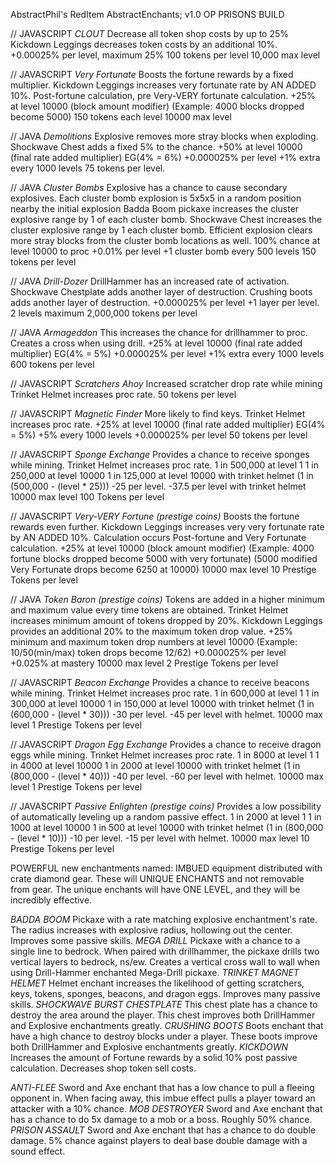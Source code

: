 AbstractPhil's RedItem AbstractEnchants;
v1.0 OP PRISONS BUILD

// JAVASCRIPT
*CLOUT*
    Decrease all token shop costs by up to 25%
        Kickdown Leggings decreases token costs by an additional 10%.
    +0.00025% per level, maximum 25%
    100 tokens per level
    10,000 max level

// JAVASCRIPT
*Very Fortunate*
    Boosts the fortune rewards by a fixed multiplier.
        Kickdown Leggings increases very fortunate rate by AN ADDED 10%.
    Post-fortune calculation, pre Very-VERY fortunate calculation.
    +25% at level 10000 (block amount modifier)
    (Example: 4000 blocks dropped become 5000)
    150 tokens each level
    10000 max level

// JAVA
*Demolitions*
    Explosive removes more stray blocks when exploding.
        Shockwave Chest adds a fixed 5% to the chance.
    +50% at level 10000 (final rate added multiplier) EG(4% = 6%)
    +0.000025% per level
    +1% extra every 1000 levels
    75 tokens per level.

// JAVA
*Cluster Bombs*
    Explosive has a chance to cause secondary explosives.
            Each cluster bomb explosion is 5x5x5 in a random position nearby the initial explosion
        Badda Boom pickaxe increases the cluster explosive range by 1 of each cluster bomb.
        Shockwave Chest increases the cluster explosive range by 1 each cluster bomb.
            Efficient explosion clears more stray blocks from the cluster bomb locations as well.
    100% chance at level 10000 to proc
    +0.01% per level
    +1 cluster bomb every 500 levels
    150 tokens per level

// JAVA
*Drill-Dozer*
    DrillHammer has an increased rate of activation.
        Shockwave Chestplate adds another layer of destruction.
        Crushing boots adds another layer of destruction.
    +0.000025% per level
    +1 layer per level.
    2 levels maximum
    2,000,000 tokens per level

// JAVA
*Armageddon*
    This increases the chance for drillhammer to proc.
        Creates a cross when using drill.
    +25% at level 10000 (final rate added multiplier) EG(4% = 5%)
    +0.000025% per level
    +1% extra every 1000 levels
    600 tokens per level

// JAVASCRIPT
*Scratchers Ahoy*
    Increased scratcher drop rate while mining
        Trinket Helmet increases proc rate.
    50 tokens per level

// JAVASCRIPT
*Magnetic Finder*
    More likely to find keys.
        Trinket Helmet increases proc rate.
    +25% at level 10000 (final rate added multiplier) EG(4% = 5%)
    +5% every 1000 levels
    +0.000025% per level
    50 tokens per level

// JAVASCRIPT
*Sponge Exchange*
    Provides a chance to receive sponges while mining.
        Trinket Helmet increases proc rate.
    1 in 500,000 at level 1
    1 in 250,000 at level 10000
    1 in 125,000 at level 10000 with trinket helmet
    (1 in (500,000 - (level * 25)))
    -25 per level.
    -37.5 per level with trinket helmet
    10000 max level
    100 Tokens per level

// JAVASCRIPT
*Very-VERY Fortune (prestige coins)*
    Boosts the fortune rewards even further.
        Kickdown Leggings increases very very fortunate rate by AN ADDED 10%.
    Calculation occurs Post-fortune and Very Fortunate calculation.
    +25% at level 10000 (block amount modifier)
    (Example: 4000 fortune blocks dropped become 5000 with very fortunate)
    (5000 modified Very Fortunate drops become 6250 at 10000)
    10000 max level
    10 Prestige Tokens per level

// JAVA
*Token Baron (prestige coins)*
    Tokens are added in a higher minimum and maximum value every time tokens are obtained.
        Trinket Helmet increases minimum amount of tokens dropped by 20%.
        Kickdown Leggings provides an additional 20% to the maximum token drop value.
    +25% minimum and maximum token drop numbers at level 10000
    (Example: 10/50(min/max) token drops become 12/62)
    +0.000025% per level
    +0.025% at mastery
    10000 max level
    2 Prestige Tokens per level

// JAVASCRIPT
*Beacon Exchange*
    Provides a chance to receive beacons while mining.
        Trinket Helmet increases proc rate.
    1 in 600,000 at level 1
    1 in 300,000 at level 10000
    1 in 150,000 at level 10000 with trinket helmet
    (1 in (600,000 - (level * 30)))
    -30 per level.
    -45 per level with helmet.
    10000 max level
    1 Prestige Tokens per level

// JAVASCRIPT
*Dragon Egg Exchange*
    Provides a chance to receive dragon eggs while mining.
        Trinket Helmet increases proc rate.
    1 in 8000 at level 1
    1 in 4000 at level 10000
    1 in 2000 at level 10000 with trinket helmet
    (1 in (800,000 - (level * 40)))
    -40 per level.
    -60 per level with helmet.
    10000 max level
    1 Prestige Tokens per level


// JAVASCRIPT
*Passive Enlighten (prestige coins)*
    Provides a low possibility of automatically leveling up a random passive effect.
    1 in 2000 at level 1
    1 in 1000 at level 10000
    1 in 500 at level 10000 with trinket helmet
    (1 in (800,000 - (level * 10)))
    -10 per level.
    -15 per level with helmet.
    10000 max level
    10 Prestige Tokens per level


POWERFUL new enchantments named: IMBUED equipment distributed with crate diamond gear. These will UNIQUE ENCHANTS and not removable from gear. The unique enchants will have ONE LEVEL, and they will be incredibly effective.

*BADDA BOOM* 
    Pickaxe with a rate matching explosive enchantment's rate. The radius
    increases with explosive radius, hollowing out the center. Improves some passive skills.
*MEGA DRILL*
    Pickaxe with a chance to a single line to bedrock. When paired with drillhammer,
    the pickaxe drills two vertical layers to bedrock, ns/ew.
    Creates a vertical cross wall to wall when using Drill-Hammer enchanted Mega-Drill pickaxe.
*TRINKET MAGNET HELMET*
    Helmet enchant increases the likelihood of getting scratchers, keys, tokens,
    sponges, beacons, and dragon eggs. Improves many passive skills.
*SHOCKWAVE BURST CHESTPLATE*
    This chest plate has a chance to destroy the area around the player.
    This chest improves both DrillHammer and Explosive enchantments greatly.
*CRUSHING BOOTS*
    Boots enchant that have a high chance to destroy blocks under a player.
    These boots improve both DrillHammer and Explosive enchantments greatly.
*KICKDOWN*
    Increases the amount of Fortune rewards by a solid 10% post passive calculation.
    Decreases shop token sell costs.

*ANTI-FLEE*
    Sword and Axe enchant that has a low chance to pull a fleeing opponent in.
    When facing away, this imbue effect pulls a player toward an attacker with a 10% chance.
*MOB DESTROYER*
    Sword and Axe enchant that has a chance to do 5x damage to a mob or a boss.
    Roughly 50% chance.
*PRISON ASSAULT*
    Sword and Axe enchant that has a chance to do double damage.
    5% chance against players to deal base double damage with a sound effect.
